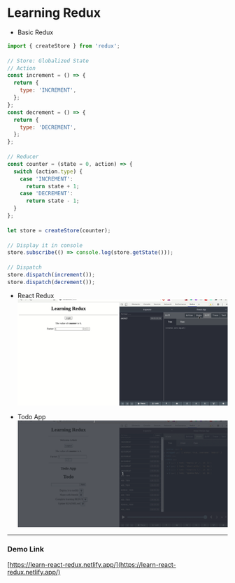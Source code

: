 # Learning Redux

- Basic Redux

```javascript
import { createStore } from 'redux';

// Store: Globalized State
// Action
const increment = () => {
  return {
    type: 'INCREMENT',
  };
};
const decrement = () => {
  return {
    type: 'DECREMENT',
  };
};

// Reducer
const counter = (state = 0, action) => {
  switch (action.type) {
    case 'INCREMENT':
      return state + 1;
    case 'DECREMENT':
      return state - 1;
  }
};

let store = createStore(counter);

// Display it in console
store.subscribe(() => console.log(store.getState()));

// Dispatch
store.dispatch(increment());
store.dispatch(decrement());
```

- React Redux
  ![React Redux](./Redux.gif)

- Todo App
  ![Todo App](./Todo.gif)

---

### Demo Link
[https://learn-react-redux.netlify.app/](https://learn-react-redux.netlify.app/)
